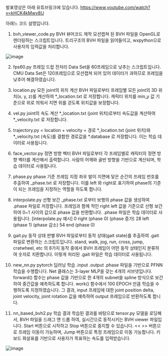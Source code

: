 발표영상은 아래 유튜브링크에 있습니다.
https://www.youtube.com/watch?v=kHCK4kMwv8U

아래느 코드 설명입니다.

1. bvh_viewer_code.py BVH 뷰어코드 제작
모션캡쳐 된 BVH 파일을 OpenGL로 렌더링하는 스크립트입니다. 트리구조의 BVH 파일을 읽어들이고, wxpython으로 사용자의 입력값을 처리합니다.

![image](https://github.com/user-attachments/assets/e12c5cf3-8c14-4896-baf6-958d6f67b8a1)

2. fps60.py 프레임 드랍 전처리
Data Set을 60프레임으로 낮추는 스크립트입니다. CMU Data Set은 120프레임으로 모션캡쳐 되어 있어 데이터가 과하므로 프레임을 낮추어 해결하였습니다.

3. location.py 모든 joint의 위치 계산
BVH 파일로부터 프레임별 모든 joint의 3D 위치(x, y, z)를 계산하여 *_location.txt 로 저장합니다. 캐릭터 위치를 min_y 값 기준으로 위로 띄워서 지면 위를 걷도록 위치값을 보정합니다.

4. vel.py joint의 속도 계산
*_location.txt (joint 위치)로부터 속도값을 계산하여 *_velocity.txt 로 저장합니다.

5. trajectory.py = location + velocity = 경로
*_location.txt (joint 위치)와 *_velocity.txt (속도)를 결합한 경로값을 *.database 로 저장합니다. 이는 학습 데이터로 사용됩니다.

6. face_vector.py 정면 방향 벡터
BVH 파일로부터 각 프레임별로 캐릭터의 정면 방향 벡터를 계산해서 출력합니다. 사람의 어깨와 골반 방향을 기반으로 계산되며, 학습 데이터로 사용됩니다.

7. phase.py phase 기준 프레임 지정
좌우 발이 지면에 닿은 순간의 프레임 번호를 추출하여 _phase.txt 로 저장합니다. 이를 left 와 right로 표기하여 phase의 기준이 되는 프레임을 지정하는 역할을 하도록 합니다. 

8. interpolate.py 선형 보간
_phase.txt 로부터 보행의 phase 값을 생성하여 .phase 파일로 저장합니다. 프레임과 함께 적인 right left 값을 기준으로 선형 보간하여 0~1 사이의 값으로 phase 값을 반환합니다. .phase 파일은 학습 데이터로 사용됩니다.
[interpolate.py 예시]
0 right (phase 0)
(phase 증가)
28 left (phase 1)
(phase 감소)
54 end (phase 0)

9. gait.py 동작 상태 판별
BVH 파일로부터 동작 상태(gait state)를 추출하여 .gait 파일로 변환하는 스크립트입니다. stand, walk, jog, run, cross, jump, cratwheel, etc 의 8가지 동작 중에서 BVH 프레임이 어떤 동작 상태인지 분류하여 숫자로 치환합니다. 이렇게 처리된 .gait 파일은 학습 데이터로 사용됩니다.

10. new_nn.py pytorch 딥러닝 학습
.input .output .phase 파일을 기반으로 PFNN 학습을 수행합니다. Net 클래스는 3-layer MLP을 갖는 4개의 서브넷입니다. forward() 함수는 phase 값을 기반으로 한 4개의 subnet을 spline 방식으로 보간하여 중간값을 예측하도록 합니다. work() 함수에서 100 EPOCH 만큼 학습을 수행하도록 지정하였습니다. 그 결과, input 프레임에 대한 joint position delta, joint velocity, joint rotation 값을 예측하여 output 프레임으로 반환하도록 합니다.

11. nn_based_bvh2.py 학습 결과
학습된 결과를 바탕으로 tensor.py 모델을 로딩해서, BVH 파일을 드래그 앤 드롭 하여, 실시간으로 동작시키는 BVH viewer 파일입니다. Start 버튼으로 시작하고 Stop 버튼으로 중지할 수 있습니다. << >> 버튼으로 프레임 이동이 가능하며, Jump 버튼으로 특정 프레임으로 이동 가능합니다. 키보드 화살표를 기반으로 사용자가 목표하는 속도를 입력받습니다.

![image](https://github.com/user-attachments/assets/8e2cd95b-842f-4882-b2ad-bdd4f19e9506)
